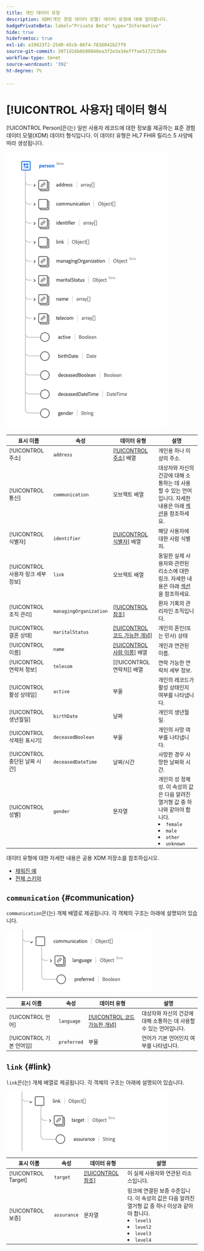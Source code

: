 ```yaml
---
title: 개인 데이터 유형
description: XDM(개인 경험 데이터 모델) 데이터 유형에 대해 알아봅니다.
badgePrivateBeta: label="Private Beta" type="Informative"
hide: true
hidefromtoc: true
exl-id: a19823f2-25d0-45cb-86f4-7816041b27f9
source-git-commit: 3071d16b6b98040ea3f2e3a34efffae517253b8e
workflow-type: tm+mt
source-wordcount: '392'
ht-degree: 7%

---
```


# [!UICONTROL 사용자] 데이터 형식

[!UICONTROL Person]은(는) 일반 사용자 레코드에 대한 정보를 제공하는 표준 경험 데이터 모델(XDM) 데이터 형식입니다. 이 데이터 유형은 HL7 FHIR 릴리스 5 사양에 따라 생성됩니다.

![개인 데이터 형식 구조](../../../images/healthcare/data-types/person/person.png)

| 표시 이름 | 속성 | 데이터 유형 | 설명 |
| --- | --- | --- | --- |
| [!UICONTROL 주소] | `address` | [[!UICONTROL 주소]](../data-types/address.md) 배열 | 개인용 하나 이상의 주소. |
| [!UICONTROL 통신] | `communication` | 오브젝트 배열 | 대상자와 자신의 건강에 대해 소통하는 데 사용할 수 있는 언어입니다. 자세한 내용은 아래 [섹션](#communication)을 참조하세요. |
| [!UICONTROL 식별자] | `identifier` | [[!UICONTROL 식별자]](../data-types/identifier.md) 배열 | 해당 사용자에 대한 사람 식별자. |
| [!UICONTROL 사용자 링크 세부 정보] | `link` | 오브젝트 배열 | 동일한 실제 사용자와 관련된 리소스에 대한 링크. 자세한 내용은 아래 [섹션](#link)을 참조하세요. |
| [!UICONTROL 조직 관리] | `managingOrganization` | [[!UICONTROL 참조]](../data-types/reference.md) | 환자 기록의 관리자인 조직입니다. |
| [!UICONTROL 결혼 상태] | `maritalStatus` | [[!UICONTROL 코드 가능한 개념]](../data-types/codeable-concept.md) | 개인의 혼인(또는 민사) 상태 |
| [!UICONTROL 이름] | `name` | [[!UICONTROL 사람 이름]](../data-types/human-name.md) 배열 | 개인과 연관된 이름. |
| [!UICONTROL 연락처 정보] | `telecom` | [[!UICONTROL 연락처]] 배열 | 연락 가능한 연락처 세부 정보. |
| [!UICONTROL 활성 상태임] | `active` | 부울 | 개인의 레코드가 활성 상태인지 여부를 나타냅니다. |
| [!UICONTROL 생년월일] | `birthDate` | 날짜 | 개인의 생년월일. |
| [!UICONTROL 삭제된 표시기] | `deceasedBoolean` | 부울 | 개인의 사망 여부를 나타냅니다. |
| [!UICONTROL 중단된 날짜 시간] | `deceasedDateTime` | 날짜/시간 | 사망한 경우 사망한 날짜와 시간. |
| [!UICONTROL 성별] | `gender` | 문자열 | 개인의 성 정체성. 이 속성의 값은 다음 알려진 열거형 값 중 하나와 같아야 합니다. <li> `female` </li> <li> `male` </li> <li> `other` </li> <li> `unknown`</li> |

데이터 유형에 대한 자세한 내용은 공용 XDM 저장소를 참조하십시오.

* [채워진 예](https://github.com/adobe/xdm/blob/master/extensions/industry/healthcare/fhir/datatypes/identifier.example.1.json)
* [전체 스키마](https://github.com/adobe/xdm/blob/master/extensions/industry/healthcare/fhir/datatypes/identifier.schema.json)

## `communication` {#communication}

`communication`은(는) 개체 배열로 제공됩니다. 각 객체의 구조는 아래에 설명되어 있습니다.

![통신 구조](../../../images/healthcare/data-types/person/communication.png)

| 표시 이름 | 속성 | 데이터 유형 | 설명 |
| --- | --- | --- | --- |
| [!UICONTROL 언어] | `language` | [[!UICONTROL 코드 가능한 개념]](../data-types/codeable-concept.md) | 대상자와 자신의 건강에 대해 소통하는 데 사용할 수 있는 언어입니다. |
| [!UICONTROL 기본 언어임] | `preferred` | 부울 | 언어가 기본 언어인지 여부를 나타냅니다. |

## `link` {#link}

`link`은(는) 개체 배열로 제공됩니다. 각 객체의 구조는 아래에 설명되어 있습니다.

![링크 구조](../../../images/healthcare/data-types/person/link.png)

| 표시 이름 | 속성 | 데이터 유형 | 설명 |
| --- | --- | --- | --- |
| [!UICONTROL Target] | `target` | [[!UICONTROL 참조]](../data-types/reference.md) | 이 실제 사용자와 연관된 리소스입니다. |
| [!UICONTROL 보증] | `assurance` | 문자열 | 링크에 연결된 보증 수준입니다. 이 속성의 값은 다음 알려진 열거형 값 중 하나 이상과 같아야 합니다. <li> `level1` </li> <li> `level2` </li> <li> `level3` </li> <li> `level4` </li> |

